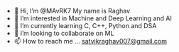 - 👋 Hi, I’m @MAvRK7 My name is Raghav
- 👀 I’m interested in Machine and Deep Learning and AI
- 🌱 I’m currently learning C, C++, Python and DSA 
- 💞️ I’m looking to collaborate on  ML 
- 📫 How to reach me ... satvikraghav007@gmail.com

<!---
MAvRK7/MAvRK7 is a ✨ special ✨ repository because its `README.md` (this file) appears on your GitHub profile.
You can click the Preview link to take a look at your changes.
--->
